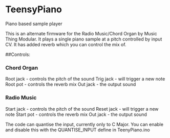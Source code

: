 # TeensyPiano
Piano based sample player

This is an alternate firmware for the Radio Music/Chord Organ by Music Thing Modular. It plays a single piano sample at a pitch controlled by input CV. It has added reverb which you can control the mix of.

##Controls:

### Chord Organ
Root jack - controls the pitch of the sound
Trig jack - will trigger a new note
Root pot - controls the reverb mix
Out jack - the output sound

### Radio Music
Start jack - controls the pitch of the sound
Reset jack - will trigger a new note
Start pot - controls the reverb mix
Out jack - the output sound

The code can quantise the input, currently only to C Major. You can enable and disable this with the QUANTISE_INPUT define in TeenyPiano.ino

